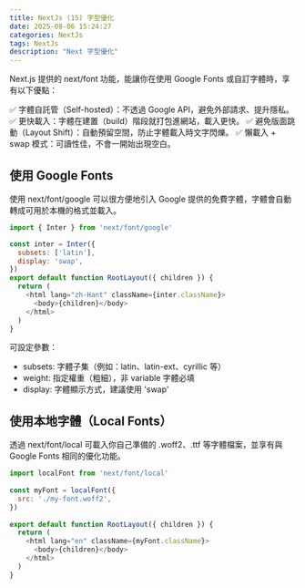 ```yaml
---
title: NextJs (15) 字型優化
date: 2025-08-06 15:24:27
categories: NextJs
tags: NextJs
description: "Next 字型優化"
---
```


Next.js 提供的 next/font 功能，能讓你在使用 Google Fonts 或自訂字體時，享有以下優點：

✅ 字體自託管（Self-hosted）：不透過 Google API，避免外部請求、提升隱私。
✅ 更快載入：字體在建置（build）階段就打包進網站，載入更快。
✅ 避免版面跳動（Layout Shift）：自動預留空間，防止字體載入時文字閃爍。
✅ 懶載入 + swap 模式：可讀性佳，不會一開始出現空白。

## 使用 Google Fonts

使用 next/font/google 可以很方便地引入 Google 提供的免費字體，字體會自動轉成可用於本機的格式並載入。

```js
import { Inter } from 'next/font/google'

const inter = Inter({
  subsets: ['latin'],
  display: 'swap',
})
export default function RootLayout({ children }) {
  return (
    <html lang="zh-Hant" className={inter.className}>
      <body>{children}</body>
    </html>
  )
}
```

可設定參數：
- subsets: 字體子集（例如：latin、latin-ext、cyrillic 等）
- weight: 指定權重（粗細），非 variable 字體必填
- display: 字體顯示方式，建議使用 'swap'

## 使用本地字體（Local Fonts）

透過 next/font/local 可載入你自己準備的 .woff2、.ttf 等字體檔案，並享有與 Google Fonts 相同的優化功能。

```js
import localFont from 'next/font/local'
 
const myFont = localFont({
  src: './my-font.woff2',
})
 
export default function RootLayout({ children }) {
  return (
    <html lang="en" className={myFont.className}>
      <body>{children}</body>
    </html>
  )
}
```

